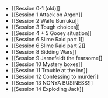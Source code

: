 - [[Session 0-1 (old)]]
- [[Session 1 Attack on Argon]]
- [[Session 2 Waifu Burruku]]
- [[Session 3 Tough choices]]
- [[Session 4 + 5 Gooey situation]]
- [[Session 6 Slime Raid part 1]]
- [[Session 6 Slime Raid part 2]]
- [[Session 8 Bidding Wars]]
- [[Session 9 Jarnefeldt the fearsome]]
- [[Session 10 Mystery boxes]]
- [[Session 11 Trouble at the inn]]
- [[Session 12 Confessing to murder]]
- [[Session 13 NONYA BUSINESS!]]
- [[Session 14 Exploding Jack]]
